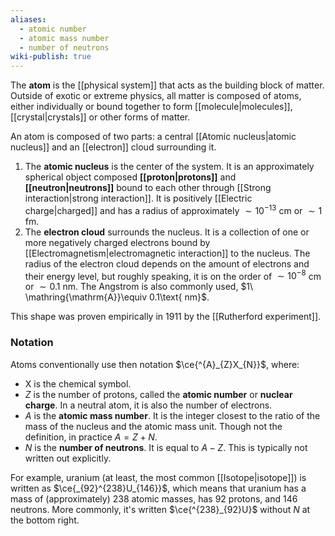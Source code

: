 ```yaml
---
aliases:
  - atomic number
  - atomic mass number
  - number of neutrons
wiki-publish: true
---
```

The **atom** is the [[physical system]] that acts as the building block of matter. Outside of exotic or extreme physics, all matter is composed of atoms, either individually or bound together to form [[molecule|molecules]], [[crystal|crystals]] or other forms of matter.

An atom is composed of two parts: a central [[Atomic nucleus|atomic nucleus]] and an [[electron]] cloud surrounding it.
1. The **atomic nucleus** is the center of the system. It is an approximately spherical object composed **[[proton|protons]]** and **[[neutron|neutrons]]** bound to each other through [[Strong interaction|strong interaction]]. It is positively [[Electric charge|charged]] and has a radius of approximately $\sim10^{-13}$ cm or $\sim1$ fm.
2. The **electron cloud** surrounds the nucleus. It is a collection of one or more negatively charged electrons bound by [[Electromagnetism|electromagnetic interaction]] to the nucleus. The radius of the electron cloud depends on the amount of electrons and their energy level, but roughly speaking, it is on the order of $\sim10^{-8}$ cm or $\sim0.1$ nm. The Angstrom is also commonly used, $1\ \mathring{\mathrm{A}}\equiv 0.1\text{ nm}$.

This shape was proven empirically in 1911 by the [[Rutherford experiment]].
### Notation
Atoms conventionally use then notation $\ce{^{A}_{Z}X_{N}}$, where:
- $\mathrm{X}$ is the chemical symbol.
- $Z$ is the number of protons, called the **atomic number** or **nuclear charge**. In a neutral atom, it is also the number of electrons.
- $A$ is the **atomic mass number**. It is the integer closest to the ratio of the mass of the nucleus and the atomic mass unit. Though not the definition, in practice $A=Z+N$.
- $N$ is the **number of neutrons**. It is equal to $A - Z$. This is typically not written out explicitly.

For example, uranium (at least, the most common [[Isotope|isotope]]) is written as $\ce{_{92}^{238}U_{146}}$, which means that uranium has a mass of (approximately) 238 atomic masses, has 92 protons, and 146 neutrons. More commonly, it's written $\ce{^{238}_{92}U}$ without $N$ at the bottom right.
